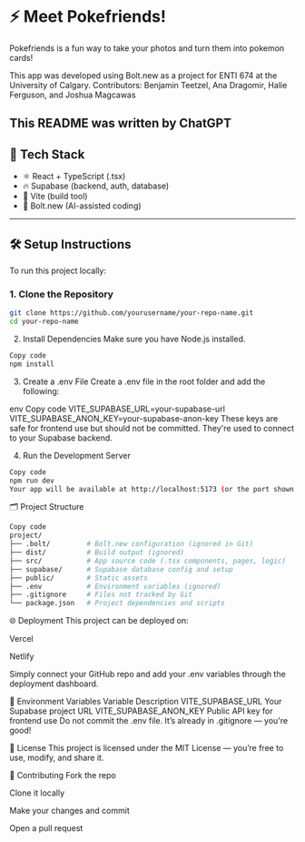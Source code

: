 # ⚡ Meet Pokefriends!

Pokefriends is a fun way to take your photos and turn them into pokemon cards! 

This app was developed using Bolt.new as a project for ENTI 674 at the University of Calgary.
Contributors: Benjamin Teetzel, Ana Dragomir, Halie Ferguson, and Joshua Magcawas

This README was written by ChatGPT
---

## 🧠 Tech Stack

- ⚛️ React + TypeScript (.tsx)
- 🔥 Supabase (backend, auth, database)
- 🧪 Vite (build tool)
- 🧠 Bolt.new (AI-assisted coding)

---

## 🛠️ Setup Instructions

To run this project locally:

### 1. Clone the Repository

```bash
git clone https://github.com/yourusername/your-repo-name.git
cd your-repo-name
```
2. Install Dependencies
Make sure you have Node.js installed.

```bash
Copy code
npm install
```
3. Create a .env File
Create a .env file in the root folder and add the following:

env
Copy code
VITE_SUPABASE_URL=your-supabase-url
VITE_SUPABASE_ANON_KEY=your-supabase-anon-key
These keys are safe for frontend use but should not be committed. They're used to connect to your Supabase backend.

4. Run the Development Server
```bash
Copy code
npm run dev
Your app will be available at http://localhost:5173 (or the port shown in your terminal).
```
🗂️ Project Structure
```bash
Copy code
project/
├── .bolt/         # Bolt.new configuration (ignored in Git)
├── dist/          # Build output (ignored)
├── src/           # App source code (.tsx components, pages, logic)
├── supabase/      # Supabase database config and setup
├── public/        # Static assets
├── .env           # Environment variables (ignored)
├── .gitignore     # Files not tracked by Git
└── package.json   # Project dependencies and scripts
```
🌐 Deployment
This project can be deployed on:

Vercel

Netlify

Simply connect your GitHub repo and add your .env variables through the deployment dashboard.

🧾 Environment Variables
Variable	Description
VITE_SUPABASE_URL	Your Supabase project URL
VITE_SUPABASE_ANON_KEY	Public API key for frontend use
Do not commit the .env file. It’s already in .gitignore — you're good!

📄 License
This project is licensed under the MIT License — you’re free to use, modify, and share it.

👥 Contributing
Fork the repo

Clone it locally

Make your changes and commit

Open a pull request
